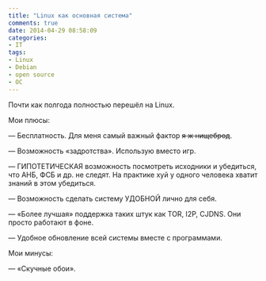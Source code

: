 ```yaml
---
title: "Linux как основная система"
comments: true
date: 2014-04-29 08:58:09
categories:
- IT
tags:
- Linux
- Debian
- open source
- ОС
---
```

Почти как полгода полностью перешёл на Linux.

Мои плюсы:

— Бесплатность. Для меня самый важный фактор <del>я ж нищеброд</del>.

— Возможность «задротства». Использую вместо игр.

— ГИПОТЕТИЧЕСКАЯ возможность посмотреть исходники и убедиться, что АНБ, ФСБ и др. не следят. На практике хуй у одного человека хватит знаний в этом убедиться.

— Возможность сделать систему УДОБНОЙ лично для себя.

— «Более лучшая» поддержка таких штук как TOR, I2P, CJDNS. Они просто работают в фоне.

— Удобное обновление всей системы вместе с программами.

Мои минусы:

— «Скучные обои».